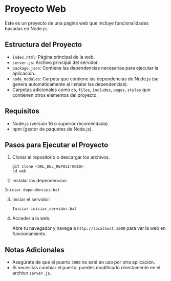 
# Proyecto Web

Este es un proyecto de una página web que incluye funcionalidades basadas en Node.js.

## Estructura del Proyecto

- `index.html`: Página principal de la web.
- `server.js`: Archivo principal del servidor.
- `package.json`: Contiene las dependencias necesarias para ejecutar la aplicación.
- `node_modules`: Carpeta que contiene las dependencias de Node.js (se genera automáticamente al instalar las dependencias).
- Carpetas adicionales como `db`, `files`, `includes`, `pages`, `styles` que contienen otros elementos del proyecto.

## Requisitos

- Node.js (versión 16 o superior recomendada).
- npm (gestor de paquetes de Node.js).

## Pasos para Ejecutar el Proyecto

1. Clonar el repositorio o descargar los archivos.
   
   ```
   git clone <URL_DEL_REPOSITORIO>
   cd web
   ```

2. Instalar las dependencias:

 ```
Iniciar dependencies.bat
  ```

3. Iniciar el servidor:

   ```
   Iniciar iniciar_servidor.bat
   ```

4. Acceder a la web:

   Abre tu navegador y navega a `http://localhost:3000` para ver la web en funcionamiento.

## Notas Adicionales

- Asegúrate de que el puerto `3000` no esté en uso por otra aplicación.
- Si necesitas cambiar el puerto, puedes modificarlo directamente en el archivo `server.js`.
